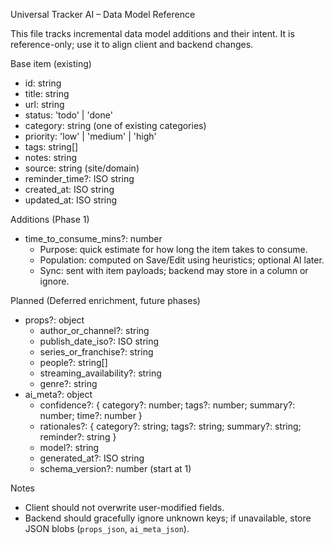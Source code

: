 Universal Tracker AI – Data Model Reference

This file tracks incremental data model additions and their intent. It is reference-only; use it to align client and backend changes.

Base item (existing)
- id: string
- title: string
- url: string
- status: 'todo' | 'done'
- category: string (one of existing categories)
- priority: 'low' | 'medium' | 'high'
- tags: string[]
- notes: string
- source: string (site/domain)
- reminder_time?: ISO string
- created_at: ISO string
- updated_at: ISO string

Additions (Phase 1)
- time_to_consume_mins?: number
  - Purpose: quick estimate for how long the item takes to consume.
  - Population: computed on Save/Edit using heuristics; optional AI later.
  - Sync: sent with item payloads; backend may store in a column or ignore.

Planned (Deferred enrichment, future phases)
- props?: object
  - author_or_channel?: string
  - publish_date_iso?: ISO string
  - series_or_franchise?: string
  - people?: string[]
  - streaming_availability?: string
  - genre?: string
- ai_meta?: object
  - confidence?: { category?: number; tags?: number; summary?: number; time?: number }
  - rationales?: { category?: string; tags?: string; summary?: string; reminder?: string }
  - model?: string
  - generated_at?: ISO string
  - schema_version?: number (start at 1)

Notes
- Client should not overwrite user-modified fields.
- Backend should gracefully ignore unknown keys; if unavailable, store JSON blobs (`props_json`, `ai_meta_json`).

